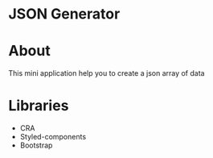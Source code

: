 # JSON Generator

# About

This mini application help you to create a json array of data

# Libraries

- CRA
- Styled-components
- Bootstrap
